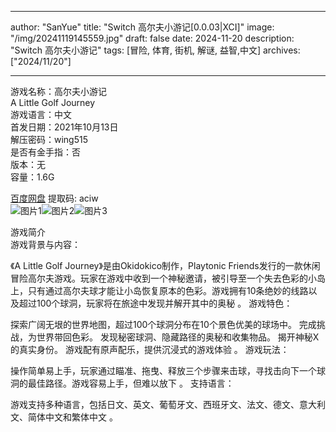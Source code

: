 
---
author: "SanYue"
title: "Switch 高尔夫小游记[0.0.03|XCI]"
image: "/img/20241119145559.jpg"
draft: false
date: 2024-11-20
description: "Switch 高尔夫小游记"
tags: [冒险, 体育, 街机, 解谜, 益智,中文]
archives: ["2024/11/20"]

---

游戏名称：高尔夫小游记   
A Little Golf Journey    
游戏语言：中文  
首发日期：2021年10月13日  
解压密码：wing515  
是否有金手指：否  
版本：无   
容量：1.6G

[百度网盘](https://pan.baidu.com/s/1BesLvyF8YZRe_-Cyu9C23A) 提取码: aciw  
![图片1](/img/660bda.jpg)![图片2](/img/389f84.jpg)![图片3](/img/f5bd06.jpg)  

游戏简介  
游戏背景与内容：

《A Little Golf Journey》是由Okidokico制作，Playtonic Friends发行的一款休闲冒险高尔夫游戏。玩家在游戏中收到一个神秘邀请，被引导至一个失去色彩的小岛上，只有通过高尔夫球才能让小岛恢复原本的色彩。游戏拥有10条绝妙的线路以及超过100个球洞，玩家将在旅途中发现并解开其中的奥秘
。
游戏特色：

探索广阔无垠的世界地图，超过100个球洞分布在10个景色优美的球场中。
完成挑战，为世界带回色彩。
发现秘密球洞、隐藏路径的奥秘和收集物品。
揭开神秘X的真实身份。
游戏配有原声配乐，提供沉浸式的游戏体验
。
游戏玩法：

操作简单易上手，玩家通过瞄准、拖曳、释放三个步骤来击球，寻找击向下一个球洞的最佳路径。游戏容易上手，但难以放下
。
支持语言：

游戏支持多种语言，包括日文、英文、葡萄牙文、西班牙文、法文、德文、意大利文、简体中文和繁体中文
。
